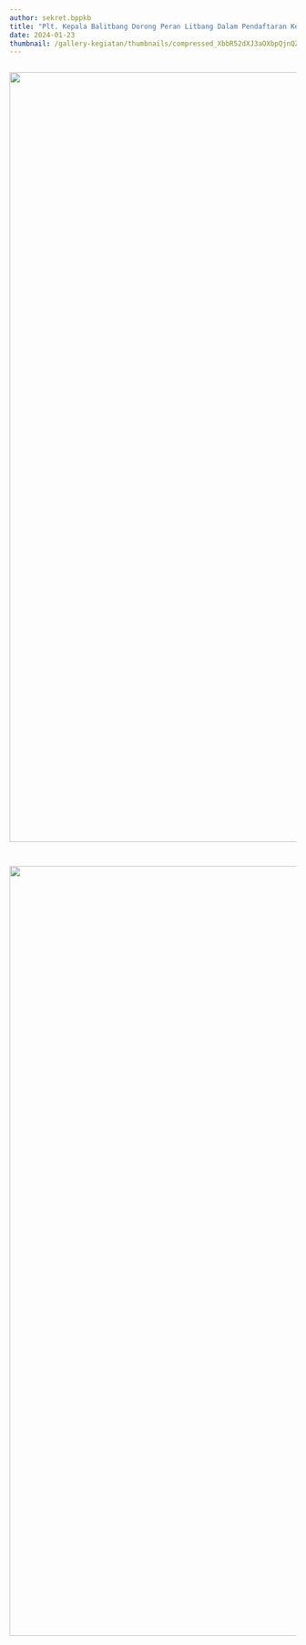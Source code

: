 ```yaml
---
author: sekret.bppkb
title: "Plt. Kepala Balitbang Dorong Peran Litbang Dalam Pendaftaran Kekayaan Intelektual Di Kalimantan Barat"
date: 2024-01-23
thumbnail: /gallery-kegiatan/thumbnails/compressed_XbbR52dXJ3aOXbpQjnQZrpGra1ktvxcZLq8DsCKY.png
---
```


<p><img src="/images/926wLolmkQykx2PYSpgy.png" alt="" /></p>
<p><img src="/images/GidtFyennO3sPgxbgReK.png" alt="" width="1080" height="1350" /></p>
<p><img src="/images/dY3t4WS20WCkLAU4indO.png" alt="" /></p>
<p><img src="/images/RUNcsqVx9YE68zjH7bnZ.png" alt="" /></p>
<p><img src="/images/1yRzc42bd94nU05UUyKY.png" alt="" width="1080" height="1350" /></p>
